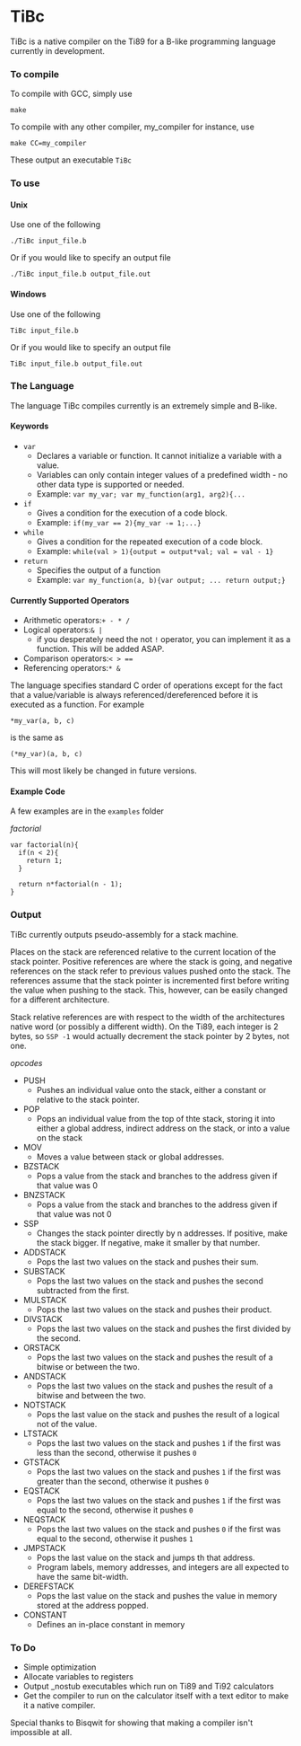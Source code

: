# TiBc
TiBc is a native compiler on the Ti89 for a B-like programming language currently in development. 

### To compile
To compile with GCC, simply use
```
make
````
To compile with any other compiler, my_compiler for instance, use
```
make CC=my_compiler
```
These output an executable `TiBc`

### To use
#### Unix
Use one of the following
```
./TiBc input_file.b
```
Or if you would like to specify an output file
```
./TiBc input_file.b output_file.out
```
#### Windows
Use one of the following
```
TiBc input_file.b
```
Or if you would like to specify an output file
```
TiBc input_file.b output_file.out
```

### The Language
The language TiBc compiles currently is an extremely simple and B-like.
#### Keywords
* `var`
  * Declares a variable or function. It cannot initialize a variable with a value.
  * Variables can only contain integer values of a predefined width - no other data type is supported or needed.
  * Example: `var my_var; var my_function(arg1, arg2){...`
* `if`
  * Gives a condition for the execution of a code block.
  * Example: `if(my_var == 2){my_var -= 1;...}`
* `while`
  * Gives a condition for the repeated execution of a code block.
  * Example: `while(val > 1){output = output*val; val = val - 1}`
* `return`
  * Specifies the output of a function
  * Example: `var my_function(a, b){var output; ... return output;}`
#### Currently Supported Operators
* Arithmetic operators:```+ - * /```
* Logical operators:```& |```
  * if you desperately need the not `!` operator, you can implement it as a function. This will be added ASAP.
* Comparison operators:```< > ==```
* Referencing operators:```* &```

The language specifies standard C order of operations except for the fact that a value/variable is always referenced/dereferenced before it is executed as a function. For example
```
*my_var(a, b, c)
```
is the same as
```
(*my_var)(a, b, c)
```
This will most likely be changed in future versions.
#### Example Code
A few examples are in the `examples` folder

*factorial*
```
var factorial(n){
  if(n < 2){
    return 1;
  }
  
  return n*factorial(n - 1);
}
```

### Output
TiBc currently outputs pseudo-assembly for a stack machine.

Places on the stack are referenced relative to the current location of the stack pointer. Positive references are where the stack is going, and negative references on the stack refer to previous values pushed onto the stack. The references assume that the stack pointer is incremented first before writing the value when pushing to the stack. This, however, can be easily changed for a different architecture.

Stack relative references are with respect to the width of the architectures native word (or possibly a different width). On the Ti89, each integer is 2 bytes, so `SSP -1` would actually decrement the stack pointer by 2 bytes, not one.

*opcodes*
* PUSH
  * Pushes an individual value onto the stack, either a constant or relative to the stack pointer.
* POP
  * Pops an individual value from the top of thte stack, storing it into either a global address, indirect address on the stack, or into a value on the stack
* MOV
  * Moves a value between stack or global addresses.
* BZSTACK
  * Pops a value from the stack and branches to the address given if that value was 0
* BNZSTACK
  * Pops a value from the stack and branches to the address given if that value was not 0
* SSP
  * Changes the stack pointer directly by n addresses. If positive, make the stack bigger. If negative, make it smaller by that number.
* ADDSTACK
  * Pops the last two values on the stack and pushes their sum.
* SUBSTACK
  * Pops the last two values on the stack and pushes the second subtracted from the first.
* MULSTACK
  * Pops the last two values on the stack and pushes their product.
* DIVSTACK
  * Pops the last two values on the stack and pushes the first divided by the second.
* ORSTACK
  * Pops the last two values on the stack and pushes the result of a bitwise or between the two.
* ANDSTACK
  * Pops the last two values on the stack and pushes the result of a bitwise and between the two.
* NOTSTACK
  * Pops the last value on the stack and pushes the result of a logical not of the value.
* LTSTACK
  * Pops the last two values on the stack and pushes `1` if the first was less than the second, otherwise it pushes `0`
* GTSTACK
  * Pops the last two values on the stack and pushes `1` if the first was greater than the second, otherwise it pushes `0`
* EQSTACK
  * Pops the last two values on the stack and pushes `1` if the first was equal to the second, otherwise it pushes `0`
* NEQSTACK
  * Pops the last two values on the stack and pushes `0` if the first was equal to the second, otherwise it pushes `1`
* JMPSTACK
  * Pops the last value on the stack and jumps th that address.
  * Program labels, memory addresses, and integers are all expected to have the same bit-width.
* DEREFSTACK
  * Pops the last value on the stack and pushes the value in memory stored at the address popped.
* CONSTANT
  * Defines an in-place constant in memory

### To Do
* Simple optimization
* Allocate variables to registers
* Output \_nostub executables which run on Ti89 and Ti92 calculators
* Get the compiler to run on the calculator itself with a text editor to make it a native compiler.

Special thanks to Bisqwit for showing that making a compiler isn't impossible at all.
